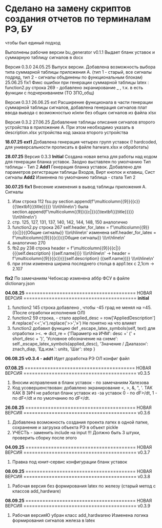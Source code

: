 # Сделано на замену скриптов создания отчетов по терминалам РЭ, БУ
чтобы был единый подход

Выполнены рабочие версии bu_generator v0.1.1 
Выдает бланк уставок и суммарную таблицу сигналов в docx


Версия 0.3.0
24.05.25 Выпуск версии. Добавлена возможность выбора типа суммарной таблицы приложения А. (тип 1 - старый, все сигналы подряд, тип 2 - сигналы объдинены по функциональным блокам)
25.06.25 fix1 Фикс ошибки при генерации суммарной таблицы latex : function2.py строка 269 - добавлено экранирование _ , т.к. в есть функции с подчеркиванием (ТО ЗПО_общ)

Версия 0.3.1
26.06.25 ext Расширение функционала в части генерации суммарной таблицы сигналов, добавлена генерация сигналов плат ввода вывода с возможностью и/или без общих сигналов из файла xlsx

Версия 0.3.2
27.06.25 Добавление таблицы описания сигналов второго устройства в приложение А. При этом необходимо указать в description.xlsx устройства код заказа второго устройства

**18.07.25**
**ext1** Добавлена генерация четырех групп уставок (! hardcoded, для универсальности прописать в файле harware.xlsx и обработать)

**28.07.25**
Версия 0.3.3
**Initial** Создана новая ветка для работы над кодом для генерации бланка уставок. Заодно выставлен по умолчанию Тип таблицы - Тип 2
**Add1** Генерация бланка уставок. Добавлено для параметров регистрации таблицы Входов, Вирт кнопок и клавиш, Сист сигналы
**Add2** Изменена по умолчанию таблица - стала Тип 2

**30.07.25**
**fix1** Внесение изменения в вывод таблицы приложения А. Сигналы
1) Изм строка 112 fsu.py        section.append(f'\\multicolumn{{9}}{{c}}{{\\textbf{{{title}}}}} \\\\\n\\hline\n') была section.append(f'\\multicolumn{{9}}{{c|}}{{\\textbf{{{title}}}}} \\\\\n\\hline\n')
2) стр. 125, 127, 131, 137, 140, 142, 144, 148, 150 аналогично
3) function2.py строка 267 self.header_for_latex = f'\\multicolumn{{9}}{{c|}}{{Общие сигналы}} \\\\\n\\hline\n' изменена self.header_for_latex = f'\\multicolumn{{9}}{{c}}{{Общие сигналы}} \\\\\n\\hline\n'
4) аналогично 270
5) fb2.py 238 строка             header = f'\\multicolumn{{9}}{{c|}}{{{self.description} ({self.name})}} \\\\\n\\hline\n' ->    header = f'\\multicolumn{{9}}{{c}}{{{self.description} ({self.name})}} \\\\\n\\hline\n'
6) при этом изменена ширина последнего столца в app1.tex c 2,1cm -> 2.107

**fix2** 
По замечаниям Чебоксар изменена аббр ФСУ в файле dictionary.json

**04.08.25**
======================================= НОВАЯ ВЕРСИЯ ========================================
**initial**
1) function2 145 строка добавлено , чтобы -45 град не менял на =45. (После отработки исполнения ОЛ)
2) function2 59 строка, -  стало applied_desc = row['AppliedDescription'] #.replace('<<','«').replace('>>','»') Не понятно на что влияет
3) function2  добавил функцию def _escape_latex_symbols(self, text) для отработки ><. =>             dict_re = {'Параметр на ИЧМ': desc +' (' + short_desc + ')', 'Условное обозначение на схеме': self._escape_latex_symbols(applied_desc), 'Значение / Диапазон': znach_diap, 'Ед.изм.': units, 'Шаг': step }

**06.08.25**
**v0.3.4 - add1** Идет доработка РЭ ОЛ конфиг файл

**07.08.25**
======================================= НОВАЯ ВЕРСИЯ ========================================
v0.3.5
1) Вносим исправления в бланк уставок - по замечаниям Халезова
2) Код усовершенствован: добавлено экранирование <, >, &, ", '. ТАК КАК В ЗИЧ не работал бланк уставок из -за уставок 0 - по dF>/dt, 1 - по dF</dt и по умолчанию по dF</dt.

**26.08.25**
======================================= НОВАЯ ВЕРСИЯ ========================================
v0.3.6
1) Добавлена возможность создания проекта латех в одной папке, сохранение и загрузка объекта РЭ в объект pickle
2) УЧЕСТЬ - заменить include на input !!! Должно быть 3 штуки, проверить сборку после этого

**04.09.25**
======================================= НОВАЯ ВЕРСИЯ ========================================
v0.3.7
1) Правка под юнит-сервис конфигурации бланк уставок

**08.09.25**
======================================= НОВАЯ ВЕРСИЯ ========================================
v0.3.8
1) Рабочая версия без формирования latex по железу (старый метод с классов add_hardware)

**08.09.25**
======================================= НОВАЯ ВЕРСИЯ ========================================
v0.3.9
1) Рабочая версияЮ убран класс add_hardwareю Изменена логика формирования сигналов железа в latex